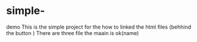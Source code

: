 # simple-
demo 
This is the simple project for the how to linked the html files (behhind the button )
There are three file the maain is ok(name)
